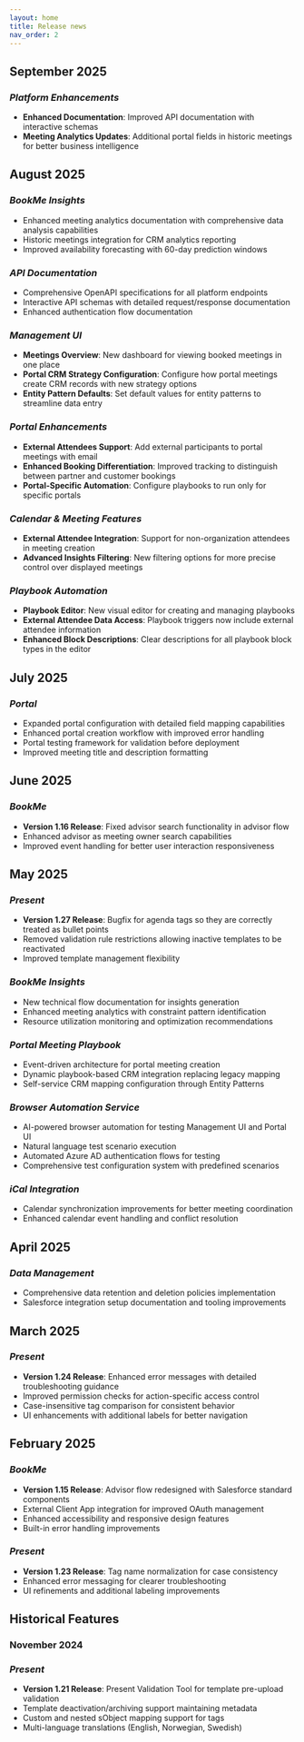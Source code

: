 ```yaml
---
layout: home
title: Release news
nav_order: 2
---
```


## September 2025

### _Platform Enhancements_

- **Enhanced Documentation**: Improved API documentation with interactive schemas
- **Meeting Analytics Updates**: Additional portal fields in historic meetings for better business intelligence

## August 2025

### _BookMe Insights_

- Enhanced meeting analytics documentation with comprehensive data analysis capabilities
- Historic meetings integration for CRM analytics reporting
- Improved availability forecasting with 60-day prediction windows

### _API Documentation_

- Comprehensive OpenAPI specifications for all platform endpoints
- Interactive API schemas with detailed request/response documentation
- Enhanced authentication flow documentation

### _Management UI_

- **Meetings Overview**: New dashboard for viewing booked meetings in one place
- **Portal CRM Strategy Configuration**: Configure how portal meetings create CRM records with new strategy options
- **Entity Pattern Defaults**: Set default values for entity patterns to streamline data entry

### _Portal Enhancements_

- **External Attendees Support**: Add external participants to portal meetings with email
- **Enhanced Booking Differentiation**: Improved tracking to distinguish between partner and customer bookings
- **Portal-Specific Automation**: Configure playbooks to run only for specific portals

### _Calendar & Meeting Features_

- **External Attendee Integration**: Support for non-organization attendees in meeting creation
- **Advanced Insights Filtering**: New filtering options for more precise control over displayed meetings

### _Playbook Automation_

- **Playbook Editor**: New visual editor for creating and managing playbooks
- **External Attendee Data Access**: Playbook triggers now include external attendee information
- **Enhanced Block Descriptions**: Clear descriptions for all playbook block types in the editor

## July 2025

### _Portal_

- Expanded portal configuration with detailed field mapping capabilities
- Enhanced portal creation workflow with improved error handling
- Portal testing framework for validation before deployment
- Improved meeting title and description formatting

## June 2025

### _BookMe_

- **Version 1.16 Release**: Fixed advisor search functionality in advisor flow
- Enhanced advisor as meeting owner search capabilities
- Improved event handling for better user interaction responsiveness

## May 2025

### _Present_

- **Version 1.27 Release**: Bugfix for agenda tags so they are correctly treated as bullet points
- Removed validation rule restrictions allowing inactive templates to be reactivated
- Improved template management flexibility

### _BookMe Insights_

- New technical flow documentation for insights generation
- Enhanced meeting analytics with constraint pattern identification
- Resource utilization monitoring and optimization recommendations

### _Portal Meeting Playbook_

- Event-driven architecture for portal meeting creation
- Dynamic playbook-based CRM integration replacing legacy mapping
- Self-service CRM mapping configuration through Entity Patterns

### _Browser Automation Service_

- AI-powered browser automation for testing Management UI and Portal UI
- Natural language test scenario execution
- Automated Azure AD authentication flows for testing
- Comprehensive test configuration system with predefined scenarios

### _iCal Integration_

- Calendar synchronization improvements for better meeting coordination
- Enhanced calendar event handling and conflict resolution

## April 2025

### _Data Management_

- Comprehensive data retention and deletion policies implementation
- Salesforce integration setup documentation and tooling improvements

## March 2025

### _Present_

- **Version 1.24 Release**: Enhanced error messages with detailed troubleshooting guidance
- Improved permission checks for action-specific access control
- Case-insensitive tag comparison for consistent behavior
- UI enhancements with additional labels for better navigation

## February 2025

### _BookMe_

- **Version 1.15 Release**: Advisor flow redesigned with Salesforce standard components
- External Client App integration for improved OAuth management
- Enhanced accessibility and responsive design features
- Built-in error handling improvements

### _Present_

- **Version 1.23 Release**: Tag name normalization for case consistency
- Enhanced error messaging for clearer troubleshooting
- UI refinements and additional labeling improvements

## Historical Features

### November 2024

### _Present_

- **Version 1.21 Release**: Present Validation Tool for template pre-upload validation
- Template deactivation/archiving support maintaining metadata
- Custom and nested sObject mapping support for tags
- Multi-language translations (English, Norwegian, Swedish)
